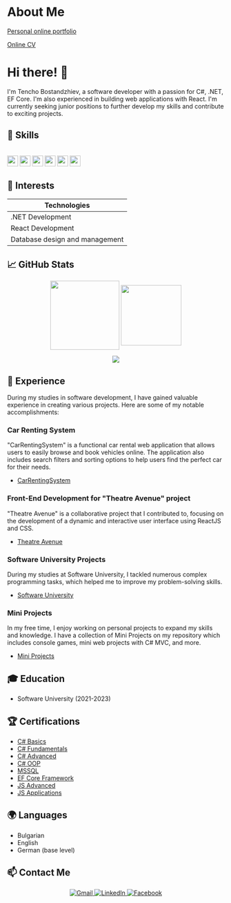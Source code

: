 # About Me
[Personal online portfolio](https://645937ed85045.site123.me/)

[Online CV](https://www.canva.com/design/DAFhs0fyOkg/2gtnVQ87yq3jpDJ3zOSMvw/view?utm_content=DAFhs0fyOkg&utm_campaign=designshare&utm_medium=link&utm_source=publishsharelink)

# Hi there! 👋
I'm Tencho Bostandzhiev, a software developer with a passion for C#, .NET, EF Core. I'm also experienced in building web applications with React. I'm currently seeking junior positions to further develop my skills and contribute to exciting projects. 

## 🔭 Skills

</br><img height="25" src="https://img.shields.io/badge/C%23-239120?style=for-the-badge&logo=c-sharp&logoColor=white&style=plastic"  />
<img height="25" src="https://img.shields.io/badge/.NET-512BD4?style=for-the-badge&logo=dotnet&logoColor=white&style=plastic" />
<img height="25" src="https://img.shields.io/badge/EF%20Core-5C2D91?style=for-the-badge&logo=.NET&logoColor=white">
<img height="25" src="https://img.shields.io/badge/Microsoft_SQL_Server-CC2927?style=for-the-badge&logo=microsoft-sql-server&logoColor=white&style=plastic" />
<img height="25" src="https://img.shields.io/badge/JavaScript-323330?style=for-the-badge&logo=javascript&logoColor=F7DF1E&style=plastic"  />
<img height="25" src="https://img.shields.io/badge/React-61DAFB?style=for-the-badge&logo=react&logoColor=white">

## 🌱 Interests

|Technologies                           |
|---------------------------------------| 
| .NET Development                      | 
| React Development                     | 
| Database design and management        |

## 📈 GitHub Stats

<p align="center">
<img height="160em" src="https://github-readme-stats.vercel.app/api?username=Tencho0&count_private=true&show_icons=true&theme=tokyonight&hide_border=true" align="center"/>
<img height="140em" src="https://github-readme-stats.vercel.app/api/top-langs?username=Tencho0&show_icons=true&locale=en&layout=compact&theme=tokyonight&hide_border=true&card_width=420" align="center"/>
</p>
<!--
<p align="center">
<img src= "https://github-profile-trophy.vercel.app/?username=Tencho0&theme=radical" />
</p>
-->
<p align="center">
<img src= "https://github-readme-streak-stats.herokuapp.com/?user=Tencho0&theme=tokyonight&hide_border=true" />
</p>

## 💼 Experience
During my studies in software development, I have gained valuable experience in creating various projects. Here are some of my notable accomplishments:

### Car Renting System
"CarRentingSystem" is a functional car rental web application that allows users to easily browse and book vehicles online. The application also includes search filters and sorting options to help users find the perfect car for their needs.
- [CarRentingSystem](https://github.com/Tencho0/CarRentingSystem)

### Front-End Development for "Theatre Avenue" project
"Theatre Avenue" is a collaborative project that I contributed to, focusing on the development of a dynamic and interactive user interface using ReactJS and CSS.
- [Theatre Avenue](https://github.com/Tencho0/TheatreAvenue)

### Software University Projects
During my studies at Software University, I tackled numerous complex programming tasks, which helped me to improve my problem-solving skills.
- [Software University](https://github.com/Tencho0/SoftuniEducation)

### Mini Projects
In my free time, I enjoy working on personal projects to expand my skills and knowledge. I have a collection of Mini Projects on my repository which includes console games, mini web projects with C# MVC, and more.
- [Mini Projects](https://github.com/Tencho0/Mini-Projects) 

## 🎓 Education

- Software University (2021-2023)

## 🏆 Certifications

- [C# Basics](https://softuni.bg/certificates/details/116446/f96e51c2)
- [C# Fundamentals](https://softuni.bg/certificates/details/130103/1b61fc8f)
- [C# Advanced](https://softuni.bg/certificates/details/136353/987d4f57)
- [C# OOP](https://softuni.bg/certificates/details/141116/fd23cac6)
- [MSSQL](https://softuni.bg/certificates/details/157794/2a6367cc)
- [EF Core Framework](https://softuni.bg/certificates/details/164830/461c9bb1)
- [JS Advanced](https://softuni.bg/certificates/details/145535/15f95940)
- [JS Applications](https://softuni.bg/certificates/details/149926/350b2f11)

## 🌍 Languages

- Bulgarian
- English 
- German (base level)

## 📫 Contact Me

<p align="center">
    <a href="mailto:tencho1011@gmail.com">
        <img src="https://img.shields.io/badge/Gmail-D14836?style=for-the-badge&logo=gmail&logoColor=white" alt="Gmail" />
    </a>
    <a href="https://www.linkedin.com/in/tencho-bostandzhiev-634562235/">
        <img src="https://img.shields.io/badge/LinkedIn-0077B5?style=for-the-badge&logo=linkedin&logoColor=white" alt="LinkedIn" />
    </a>
    <a href="https://m.facebook.com/people/%D0%A2%D0%B5%D0%BD%D1%87%D0%BE-%D0%91%D0%BE%D1%81%D1%82%D0%B0%D0%BD%D0%B4%D0%B6%D0%B8%D0%B5%D0%B2/100011746334281/">
        <img src="https://img.shields.io/badge/Facebook-1877F2?style=for-the-badge&logo=facebook&logoColor=white" alt="Facebook" />
    </a>
</p>
